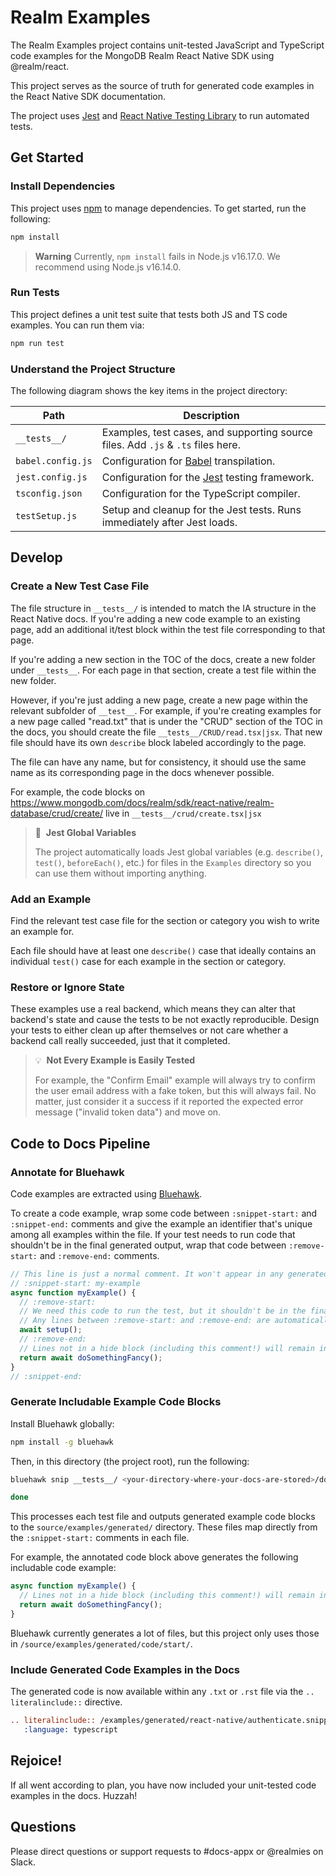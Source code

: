 # Realm Examples

The Realm Examples project contains unit-tested JavaScript and TypeScript code examples for the
MongoDB Realm React Native SDK using @realm/react.

This project serves as the source of truth for generated code examples in
the React Native SDK documentation.

The project uses [Jest](https://jestjs.io/) and [React Native Testing Library](https://testing-library.com/docs/react-native-testing-library/intro/) to run automated tests.

## Get Started

### Install Dependencies

This project uses [npm](https://www.npmjs.com/) to manage dependencies. To get started, run the following:

```bash
npm install
```

> **Warning**
> Currently, `npm install` fails in Node.js v16.17.0. We recommend using Node.js v16.14.0.

### Run Tests

This project defines a unit test suite that tests both JS and TS code examples. You can run them via:

```bash
npm run test
```

### Understand the Project Structure

The following diagram shows the key items in the project directory:

| Path              | Description                                                                      |
| ----------------- | -------------------------------------------------------------------------------- |
| `__tests__/`      | Examples, test cases, and supporting source files. Add `.js` & `.ts` files here. |
| `babel.config.js` | Configuration for [Babel](https://babeljs.io/) transpilation.                    |
| `jest.config.js`  | Configuration for the [Jest](https://jestjs.io/) testing framework.              |
| `tsconfig.json`   | Configuration for the TypeScript compiler.                                       |
| `testSetup.js`    | Setup and cleanup for the Jest tests. Runs immediately after Jest loads.         |

## Develop

### Create a New Test Case File

The file structure in `__tests__/` is intended to match the IA structure in the
React Native docs. If you're adding a new code example to an existing page, add
an additional it/test block within the test file corresponding to that page.

If you're adding a new section in the TOC of the docs, create a
new folder under `__tests__`. For each page in that section, create a test file
within the new folder.

However, if you're just adding a new page, create a new page within the relevant
subfolder of `__test__`. For example, if you're creating examples for a new page
called "read.txt" that is under the "CRUD" section of the TOC in the docs, you
should create the file `__tests__/CRUD/read.tsx|jsx`. That new file should have
its own `describe` block labeled accordingly to the page.

The file can have any name, but for consistency, it should use the same name as
its corresponding page in the docs whenever possible.

For example, the code blocks on
https://www.mongodb.com/docs/realm/sdk/react-native/realm-database/crud/create/
live in `__tests__/crud/create.tsx|jsx`

> 🧪&nbsp;&nbsp;**Jest Global Variables**
>
> The project automatically loads Jest global variables (e.g. `describe()`, `test()`,
> `beforeEach()`, etc.) for files in the `Examples` directory so you can use them without importing
> anything.

### Add an Example

Find the relevant test case file for the section or category you wish to write an example for.

Each file should have at least one `describe()` case that ideally contains an individual `test()`
case for each example in the section or category.

### Restore or Ignore State

These examples use a real backend, which means they can alter that backend's
state and cause the tests to be not exactly reproducible. Design your tests to
either clean up after themselves or not care whether a backend call really
succeeded, just that it completed.

> 💡&nbsp;&nbsp;**Not Every Example is Easily Tested**
>
> For example, the "Confirm Email" example will always try to confirm the
> user email address with a fake token, but this will always fail. No matter,
> just consider it a success if it reported the expected error message ("invalid
> token data") and move on.

## Code to Docs Pipeline

### Annotate for Bluehawk

Code examples are extracted using [Bluehawk](https://github.com/MongoCaleb/bluehawk).

To create a code example, wrap some code between `:snippet-start:` and `:snippet-end:`
comments and give the example an identifier that's unique among all examples within the file. If
your test needs to run code that shouldn't be in the final generated output, wrap that code between
`:remove-start:` and `:remove-end:` comments.

```js
// This line is just a normal comment. It won't appear in any generated code.
// :snippet-start: my-example
async function myExample() {
  // :remove-start:
  // We need this code to run the test, but it shouldn't be in the final code example.
  // Any lines between :remove-start: and :remove-end: are automatically removed from generated code.
  await setup();
  // :remove-end:
  // Lines not in a hide block (including this comment!) will remain in the generated code.
  return await doSomethingFancy();
}
// :snippet-end:
```

### Generate Includable Example Code Blocks

Install Bluehawk globally:

```bash
npm install -g bluehawk
```

Then, in this directory (the project root), run the following:

```bash
bluehawk snip __tests__/ <your-directory-where-your-docs-are-stored>/docs-realm/source/examples/generated/react-native/

done
```

This processes each test file and outputs generated example code blocks to the
`source/examples/generated/` directory. These files map directly from the `:snippet-start:`
comments in each file.

For example, the annotated code block above generates the following includable code example:

```js
async function myExample() {
  // Lines not in a hide block (including this comment!) will remain in the generated code.
  return await doSomethingFancy();
}
```

Bluehawk currently generates a lot of files, but this project only uses those in
`/source/examples/generated/code/start/`.

### Include Generated Code Examples in the Docs

The generated code is now available within any `.txt` or `.rst` file via the `.. literalinclude::`
directive.

```restructuredtext
.. literalinclude:: /examples/generated/react-native/authenticate.snippet.my-example.js
   :language: typescript
```

## Rejoice!

If all went according to plan, you have now included your unit-tested code examples in the docs. Huzzah!

## Questions

Please direct questions or support requests to #docs-appx or @realmies on Slack.
